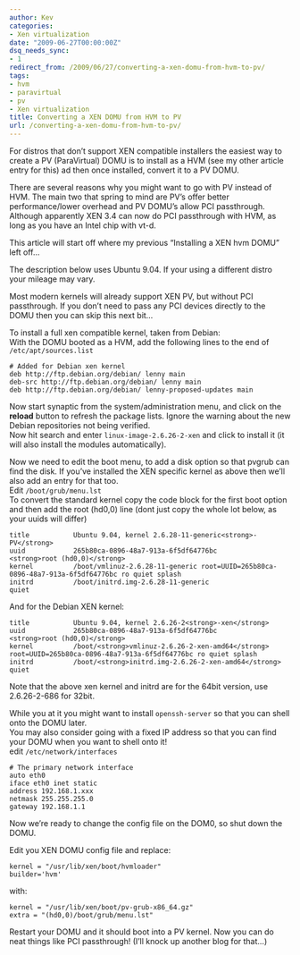 ```yaml
---
author: Kev
categories:
- Xen virtualization
date: "2009-06-27T00:00:00Z"
dsq_needs_sync:
- 1
redirect_from: /2009/06/27/converting-a-xen-domu-from-hvm-to-pv/
tags:
- hvm
- paravirtual
- pv
- Xen virtualization
title: Converting a XEN DOMU from HVM to PV
url: /converting-a-xen-domu-from-hvm-to-pv/
---
```

For distros that don&#8217;t support XEN compatible installers the easiest way to create a PV (ParaVirtual) DOMU is to install as a HVM (see my other article entry for this) ad then once installed, convert it to a PV DOMU.

There are several reasons why you might want to go with PV instead of HVM. The main two that spring to mind are PV&#8217;s offer better performance/lower overhead and PV DOMU&#8217;s allow PCI passthrough. Although apparently XEN 3.4 can now do PCI passthrough with HVM, as long as you have an Intel chip with vt-d.

This article will start off where my previous &#8220;Installing a XEN hvm DOMU&#8221; left off&#8230;  
<!--more-->

  
The description below uses Ubuntu 9.04. If your using a different distro your mileage may vary.

Most modern kernels will already support XEN PV, but without PCI passthrough. If you don&#8217;t need to pass any PCI devices directly to the DOMU then you can skip this next bit&#8230;

To install a full xen compatible kernel, taken from Debian:  
With the DOMU booted as a HVM, add the following lines to the end of `/etc/apt/sources.list`

    # Added for Debian xen kernel
    deb http://ftp.debian.org/debian/ lenny main
    deb-src http://ftp.debian.org/debian/ lenny main
    deb http://ftp.debian.org/debian/ lenny-proposed-updates main

Now start synaptic from the system/administration menu, and click on the **reload** button to refresh the package lists. Ignore the warning about the new Debian repositories not being verified.  
Now hit search and enter `linux-image-2.6.26-2-xen` and click to install it (it will also install the modules automatically).

Now we need to edit the boot menu, to add a disk option so that pvgrub can find the disk. If you&#8217;ve installed the XEN specific kernel as above then we&#8217;ll also add an entry for that too.  
Edit `/boot/grub/menu.lst`  
To convert the standard kernel copy the code block for the first boot option and then add the root (hd0,0) line (dont just copy the whole lot below, as your uuids will differ)

    title           Ubuntu 9.04, kernel 2.6.28-11-generic<strong>-PV</strong>
    uuid            265b80ca-0896-48a7-913a-6f5df64776bc
    <strong>root (hd0,0)</strong>
    kernel          /boot/vmlinuz-2.6.28-11-generic root=UUID=265b80ca-0896-48a7-913a-6f5df64776bc ro quiet splash
    initrd          /boot/initrd.img-2.6.28-11-generic
    quiet

And for the Debian XEN kernel:

    title           Ubuntu 9.04, kernel 2.6.26-2<strong>-xen</strong>
    uuid            265b80ca-0896-48a7-913a-6f5df64776bc
    <strong>root (hd0,0)</strong>
    kernel          /boot/<strong>vmlinuz-2.6.26-2-xen-amd64</strong> root=UUID=265b80ca-0896-48a7-913a-6f5df64776bc ro quiet splash
    initrd          /boot/<strong>initrd.img-2.6.26-2-xen-amd64</strong>
    quiet

Note that the above xen kernel and initrd are for the 64bit version, use 2.6.26-2-686 for 32bit.

While you at it you might want to install `openssh-server` so that you can shell onto the DOMU later.  
You may also consider going with a fixed IP address so that you can find your DOMU when you want to shell onto it!  
edit `/etc/network/interfaces`

    # The primary network interface
    auto eth0
    iface eth0 inet static
    address 192.168.1.xxx
    netmask 255.255.255.0
    gateway 192.168.1.1

Now we&#8217;re ready to change the config file on the DOM0, so shut down the DOMU.

Edit you XEN DOMU config file and replace:

    kernel = "/usr/lib/xen/boot/hvmloader"
    builder='hvm' 

with:

    kernel = "/usr/lib/xen/boot/pv-grub-x86_64.gz"
    extra = "(hd0,0)/boot/grub/menu.lst"

Restart your DOMU and it should boot into a PV kernel. Now you can do neat things like PCI passthrough! (I&#8217;ll knock up another blog for that&#8230;)